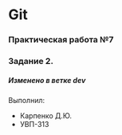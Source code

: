 # Git
### Практическая работа №7
### Задание 2.
##### Изменено в ветке dev
Выполнил:
* Карпенко Д.Ю.
* УВП-313
